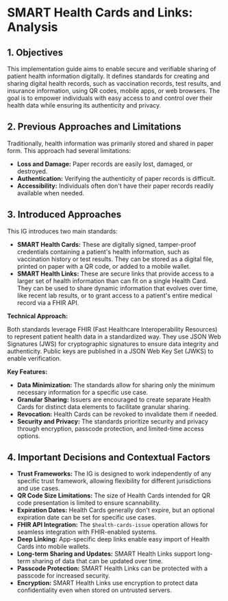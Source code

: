# SMART Health Cards and Links: Analysis

## 1. Objectives

This implementation guide aims to enable secure and verifiable sharing of patient health information digitally. It defines standards for creating and sharing digital health records, such as vaccination records, test results, and insurance information, using QR codes, mobile apps, or web browsers. The goal is to empower individuals with easy access to and control over their health data while ensuring its authenticity and privacy.

## 2. Previous Approaches and Limitations

Traditionally, health information was primarily stored and shared in paper form. This approach had several limitations:

* **Loss and Damage:** Paper records are easily lost, damaged, or destroyed.
* **Authentication:** Verifying the authenticity of paper records is difficult.
* **Accessibility:** Individuals often don't have their paper records readily available when needed.

## 3. Introduced Approaches

This IG introduces two main standards:

* **SMART Health Cards:** These are digitally signed, tamper-proof credentials containing a patient's health information, such as vaccination history or test results. They can be stored as a digital file, printed on paper with a QR code, or added to a mobile wallet.
* **SMART Health Links:** These are secure links that provide access to a larger set of health information than can fit on a single Health Card. They can be used to share dynamic information that evolves over time, like recent lab results, or to grant access to a patient's entire medical record via a FHIR API.

**Technical Approach:**

Both standards leverage FHIR (Fast Healthcare Interoperability Resources) to represent patient health data in a standardized way. They use JSON Web Signatures (JWS) for cryptographic signatures to ensure data integrity and authenticity. Public keys are published in a JSON Web Key Set (JWKS) to enable verification. 

**Key Features:**

* **Data Minimization:** The standards allow for sharing only the minimum necessary information for a specific use case.
* **Granular Sharing:**  Issuers are encouraged to create separate Health Cards for distinct data elements to facilitate granular sharing.
* **Revocation:**  Health Cards can be revoked to invalidate them if needed.
* **Security and Privacy:**  The standards prioritize security and privacy through encryption, passcode protection, and limited-time access options.

## 4. Important Decisions and Contextual Factors

* **Trust Frameworks:** The IG is designed to work independently of any specific trust framework, allowing flexibility for different jurisdictions and use cases.
* **QR Code Size Limitations:**  The size of Health Cards intended for QR code presentation is limited to ensure scannability.
* **Expiration Dates:**  Health Cards generally don't expire, but an optional expiration date can be set for specific use cases.
* **FHIR API Integration:**  The `$health-cards-issue` operation allows for seamless integration with FHIR-enabled systems.
* **Deep Linking:**  App-specific deep links enable easy import of Health Cards into mobile wallets.
* **Long-term Sharing and Updates:**  SMART Health Links support long-term sharing of data that can be updated over time.
* **Passcode Protection:**  SMART Health Links can be protected with a passcode for increased security.
* **Encryption:**  SMART Health Links use encryption to protect data confidentiality even when stored on untrusted servers.
